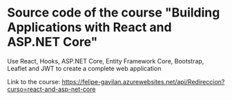 # Source code of the course "Building Applications with React and ASP.NET Core"

Use React, Hooks, ASP.NET Core, Entity Framework Core, Bootstrap, Leaflet and JWT to create a complete web application

Link to the course: https://felipe-gavilan.azurewebsites.net/api/Redireccion?curso=react-and-asp-net-core
